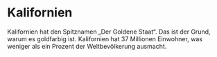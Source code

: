 # Kalifornien

Kalifornien hat den Spitznamen „Der Goldene Staat“. Das ist der Grund, warum es
goldfarbig ist. Kalifornien hat 37 Millionen Einwohner, was weniger als ein
Prozent der Weltbevölkerung ausmacht.
